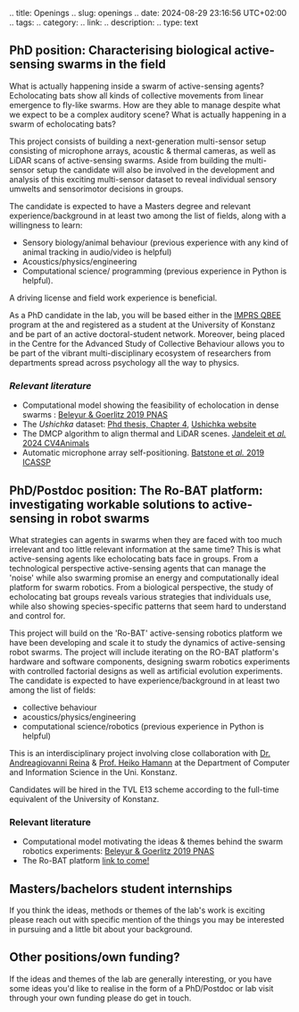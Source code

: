 .. title: Openings
.. slug: openings
.. date: 2024-08-29 23:16:56 UTC+02:00
.. tags: 
.. category: 
.. link: 
.. description: 
.. type: text

## PhD position: Characterising biological active-sensing swarms in the field 
What is actually happening inside a swarm of active-sensing agents? Echolocating bats show all kinds of collective movements from linear emergence to fly-like swarms. How are they able to manage despite what we expect to be a complex auditory scene? What is actually happening in a swarm of echolocating bats?

This project consists of building a next-generation multi-sensor setup consisting of microphone arrays, acoustic & thermal cameras, as well as LiDAR scans of active-sensing swarms. Aside from building the multi-sensor setup the candidate will also be involved in the development and analysis of this exciting multi-sensor dataset to reveal individual sensory umwelts and sensorimotor decisions in groups.

The candidate is expected to have a Masters degree and relevant experience/background in at least two among the list of fields, along with a willingness to learn:

* Sensory biology/animal behaviour (previous experience with any kind of animal tracking in audio/video is helpful)	
* Acoustics/physics/engineering 	
* Computational science/ programming (previous experience in Python is helpful).

A driving license and field work experience is beneficial.

As a PhD candidate in the lab, you will be based either in the [IMPRS QBEE](https://imprs-qbee.mpg.de/) program at the and registered as a student at the University of Konstanz and be part of an active doctoral-student network. Moreover, being placed in the Centre for the Advanced Study of Collective Behaviour allows you to be part of the vibrant multi-disciplinary ecosystem of researchers from departments spread across psychology all the way to physics. 

### *Relevant literature*

* Computational model showing the feasibility of echolocation in dense swarms : [Beleyur & Goerlitz 2019 PNAS](https://www.pnas.org/doi/abs/10.1073/pnas.1821722116)
* The *Ushichka* dataset: [Phd thesis, Chapter 4](https://kops.uni-konstanz.de/entities/publication/d04d6910-c1ca-4dc8-9c00-c8ae7930e9ad), [Ushichka website](https://thejasvibr.github.io/ushichka/)
* The DMCP algorithm to align thermal and LiDAR scenes. [Jandeleit et *al.* 2024 CV4Animals](../Jandeleit_et_al_2024_CV4Animals_CVPR-workshop.pdf) 
* Automatic microphone array self-positioning. [Batstone et *al.* 2019 ICASSP](https://thejasvibr.github.io/publications/Batstone_et_al_2019_ICASSP_IEEEXPLORE.pdf)

## PhD/Postdoc position: The Ro-BAT platform: investigating workable solutions to active-sensing in robot swarms

What strategies can agents in swarms when they are faced with too much irrelevant and too little relevant information at the same time? This is what active-sensing agents like echolocating bats face in groups. From a technological perspective active-sensing agents that can manage the 'noise' while also swarming promise an energy and computationally ideal platform for swarm robotics. From a biological perspective, the study of echolocating bat groups reveals various strategies that individuals use, while also showing species-specific patterns that seem hard to understand and control for.

This project will build on the 'Ro-BAT' active-sensing robotics platform we have been developing and scale it to study the dynamics of active-sensing robot swarms. The project will include iterating on the RO-BAT platform's hardware and software components, designing swarm robotics experiments with controlled factorial designs as well as artificial evolution experiments. 
The candidate is expected to have experience/background in at least two among the list of fields:

* collective behaviour	
* acoustics/physics/engineering	
* computational science/robotics (previous experience in Python is helpful)
	
This is an interdisciplinary project involving close collaboration with [Dr. Andreagiovanni Reina](https://www.giovannireina.com/) & [Prof. Heiko Hamann](http://embodied-computation.org/) at the Department of Computer and Information Science in the Uni. Konstanz. 

Candidates will be hired in the TVL E13 scheme according to the full-time equivalent of the University of Konstanz.

### Relevant literature 

* Computational model motivating the ideas & themes behind the swarm robotics experiments: [Beleyur & Goerlitz 2019 PNAS](https://www.pnas.org/doi/abs/10.1073/pnas.1821722116)
* The Ro-BAT platform [link to come!]()

## Masters/bachelors student internships 
If you think the ideas, methods or themes of the lab's work is exciting please reach out with specific mention of the things you may be interested in pursuing and a little bit about your background. 

## Other positions/own funding?
If the ideas and themes of the lab are generally interesting, or you have some ideas you'd like to realise in the form of a PhD/Postdoc or lab visit through your own funding please do get in touch. 